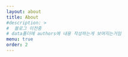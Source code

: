 ```yaml
---
layout: about
title: About
#description: >
#  블로그 이전중
# data폴더에 authors에 내용 작성하는게 보여지는거임
menu: true
order: 2
---
```


